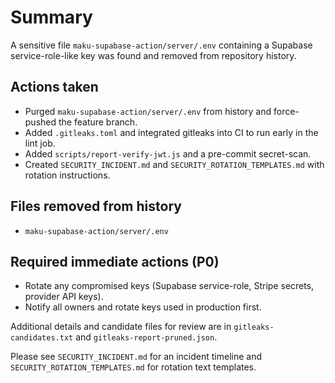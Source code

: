 # Summary

A sensitive file `maku-supabase-action/server/.env` containing a Supabase service-role-like key was found and removed from repository history.

## Actions taken

- Purged `maku-supabase-action/server/.env` from history and force-pushed the feature branch.
- Added `.gitleaks.toml` and integrated gitleaks into CI to run early in the lint job.
- Added `scripts/report-verify-jwt.js` and a pre-commit secret-scan.
- Created `SECURITY_INCIDENT.md` and `SECURITY_ROTATION_TEMPLATES.md` with rotation instructions.

## Files removed from history

- `maku-supabase-action/server/.env`

## Required immediate actions (P0)

- Rotate any compromised keys (Supabase service-role, Stripe secrets, provider API keys).
- Notify all owners and rotate keys used in production first.

Additional details and candidate files for review are in `gitleaks-candidates.txt` and `gitleaks-report-pruned.json`.

Please see `SECURITY_INCIDENT.md` for an incident timeline and `SECURITY_ROTATION_TEMPLATES.md` for rotation text templates.

